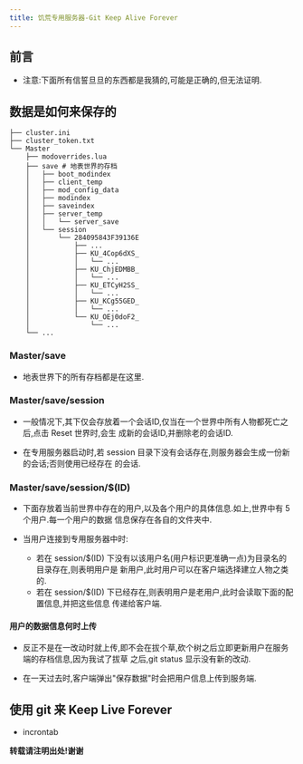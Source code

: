 ```yaml
---
title: 饥荒专用服务器-Git Keep Alive Forever
---
```


## 前言

*   注意:下面所有信誓旦旦的东西都是我猜的,可能是正确的,但无法证明.

## 数据是如何来保存的

```shell
├── cluster.ini
├── cluster_token.txt
└── Master 
    ├── modoverrides.lua
    ├── save # 地表世界的存档
    │   ├── boot_modindex
    │   ├── client_temp
    │   ├── mod_config_data
    │   ├── modindex
    │   ├── saveindex
    │   ├── server_temp
    │   │   └── server_save
    │   └── session
    │       └── 284095843F39136E
    │           ├── ...
    │           ├── KU_4Cop6dXS_
    │           │   └── ...
    │           ├── KU_ChjEDMBB_
    │           │   └── ...
    │           ├── KU_ETCyH2SS_
    │           │   └── ...
    │           ├── KU_KCg55GED_
    │           │   └── ...
    │           └── KU_OEj0doF2_
    │               └── ...
    └── ...
```

### Master/save

*   地表世界下的所有存档都是在这里.

### Master/save/session

*   一般情况下,其下仅会存放着一个会话ID,仅当在一个世界中所有人物都死亡之后,点击 Reset 世界时,会生
    成新的会话ID,并删除老的会话ID.

*   在专用服务器启动时,若 session 目录下没有会话存在,则服务器会生成一份新的会话;否则使用已经存在
    的会话.

### Master/save/session/$(ID)

*   下面存放着当前世界中存在的用户,以及各个用户的具体信息.如上,世界中有 5 个用户.每一个用户的数据
    信息保存在各自的文件夹中.
    
*   当用户连接到专用服务器中时:
    -   若在 session/$(ID) 下没有以该用户名(用户标识更准确一点)为目录名的目录存在,则表明用户是
        新用户,此时用户可以在客户端选择建立人物之类的.
    -   若在 session/$(ID) 下已经存在,则表明用户是老用户,此时会读取下面的配置信息,并把这些信息
        传递给客户端.

#### 用户的数据信息何时上传

*   反正不是在一改动时就上传,即不会在拔个草,砍个树之后立即更新用户在服务端的存档信息,因为我试了拔草
    之后,git status 显示没有新的改动.

*   在一天过去时,客户端弹出"保存数据"时会把用户信息上传到服务端.

## 使用 git 来 Keep Live Forever

*   incrontab



**转载请注明出处!谢谢**
